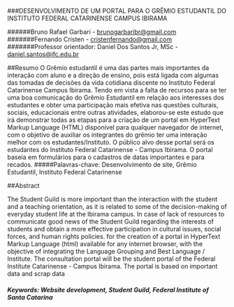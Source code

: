 ###DESENVOLVIMENTO DE UM PORTAL PARA O GRÊMIO ESTUDANTIL DO INSTITUTO FEDERAL CATARINENSE CAMPUS IBIRAMA

######Bruno Rafael Garbari - brunogarbaribr@gmail.com
#######Fernando Cristen - cristenfernando@gmail.com
#######Professor orientador: Daniel Dos Santos Jr, MSc - daniel.santos@ifc.edu.br



##Resumo
O Grêmio estudantil é uma das partes mais importantes da interação com aluno e a direção de ensino, pois está ligada com algumas das tomadas de decisões da vida cotidiana discente no Instituto Federal Catarinense Campus Ibirama. Tendo em vista a falta de recursos para se ter uma boa comunicação do Grêmio Estudantil em relação aos interesses dos estudantes e obter uma participação mais efetiva nas questões culturais, sociais, educacionais entre outras atividades, elaborou-se este estudo que irá demonstrar todas as etapas para a criação de um portal em HyperText Markup Language (HTML) disponível para qualquer navegador de internet, com o objetivo de auxiliar os integrantes do grêmio ter uma interação melhor com os estudantes/Instituto. O público alvo desse portal será os estudantes do Instituto Federal Catarinense - Campus Ibirama. O portal baseia em formulários para o cadastros de datas importantes e para recados.
#####Palavras-chave: Desenvolvimento de site, Grêmio Estudantil, Instituto Federal Catarinense 

##Abstract

The Student Guild is more important than the interaction with the student and a teaching orientation, as it is related to some of the decision-making of everyday student life at the Ibirama campus. In case of lack of resources to communicate good news of the Student Guild regarding the interests of students and obtain a more effective participation in cultural issues, social forces, and human rights policies. for the creation of a portal in HyperText Markup Language (html) available for any internet browser, with the objective of integrating the Language Grouping and Best Language / Institute. The consultation portal will be the student portal of the Federal Institute Catarinense - Campus Ibirama. The portal is based on important data and scrap data

##### Keywords: Website development, Student Guild,  Federal Institute of Santa Catarina
